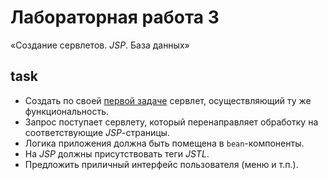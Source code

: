 # Лабораторная работа 3

«Создание сервлетов. _JSP_. База данных»

## task

- Создать по своей
  [первой задаче](https://github.com/Drapegnik/bsu/tree/master/programming/java/sem6/lab1)
  сервлет, осуществляющий ту же функциональность.
- Запрос поступает сервлету, который перенаправляет обработку на соответствующие
  _JSP_-страницы.
- Логика приложения должна быть помещена в `bean`-компоненты.
- На _JSP_ должны присутствовать теги _JSTL_.
- Предложить приличный интерфейс пользователя (меню и т.п.).
